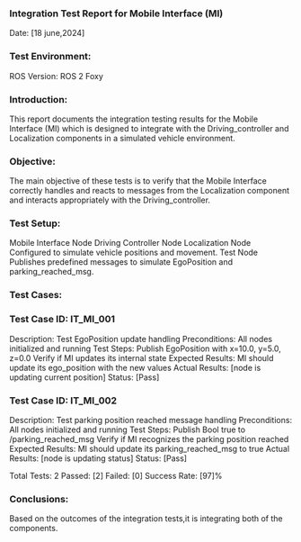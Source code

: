 ### Integration Test Report for Mobile Interface (MI)

Date: [18 june,2024]

### Test Environment:

ROS Version: ROS 2 Foxy

### Introduction:
This report documents the integration testing results for the Mobile Interface (MI) which is designed to integrate with the Driving_controller and Localization components in a simulated vehicle environment.

### Objective:
The main objective of these tests is to verify that the Mobile Interface correctly handles and reacts to messages from the Localization component and interacts appropriately with the Driving_controller.

### Test Setup:

Mobile Interface Node
Driving Controller Node
Localization Node
Configured to simulate vehicle positions and movement.
Test Node
Publishes predefined messages to simulate EgoPosition and parking_reached_msg.


### Test Cases:

### Test Case ID: IT_MI_001

Description: Test EgoPosition update handling
Preconditions: All nodes initialized and running
Test Steps:
Publish EgoPosition with x=10.0, y=5.0, z=0.0
Verify if MI updates its internal state
Expected Results: MI should update its ego_position with the new values
Actual Results: [node is updating current position]
Status: [Pass]

### Test Case ID: IT_MI_002

Description: Test parking position reached message handling
Preconditions: All nodes initialized and running
Test Steps:
Publish Bool true to /parking_reached_msg
Verify if MI recognizes the parking position reached
Expected Results: MI should update its parking_reached_msg to true
Actual Results: [node is updating status]
Status: [Pass]

Total Tests: 2
Passed: [2]
Failed: [0]
Success Rate: [97]%

### Conclusions:
Based on the outcomes of the integration tests,it is integrating both of the components.

